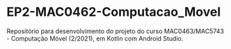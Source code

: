 # EP2-MAC0462-Computacao_Movel
Repositório para desenvolvimento do projeto do curso MAC0463/MAC5743 - Computação Móvel (2/2021), em Kotlin com Android Studio.
